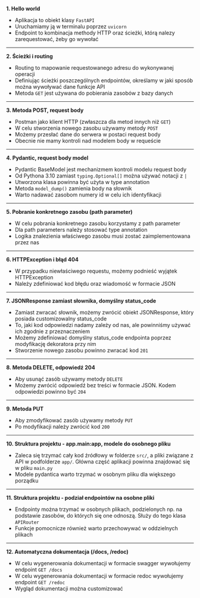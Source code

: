 **1. Hello world**

- Aplikacja to obiekt klasy `FastAPI`
- Uruchamiamy ją w terminalu poprzez `uvicorn`
- Endpoint to kombinacja methody HTTP oraz ścieżki, którą nalezy zarequestować, żeby go wywołać

---

**2. Ścieżki i routing**

- Routing to mapowanie requestowanego adresu do wykonywanej operacji
- Definiując ścieżki poszczególnych endpointów, określamy w jaki sposób można wywoływać dane funkcje API
- Metoda `GET` jest używana do pobierania zasobów z bazy danych

---

**3. Metoda POST, request body**

- Postman jako klient HTTP (zwłaszcza dla metod innych niż `GET`)
- W celu stworzenia nowego zasobu używamy metody `POST`
- Możemy przesłać dane do serwera w postaci request body
- Obecnie nie mamy kontroli nad modelem body w requeście

---

**4. Pydantic, request body model**

- Pydantic BaseModel jest mechanizmem kontroli modelu request body 
- Od Pythona 3.10 zamiast `typing.Optional[]` można używać notacji z `|`
- Utworzona klasa powinna być użyta w type annotation
- Metoda `model_dump()` zamienia body na słownik
- Warto nadawać zasobom numery id w celu ich identyfikacji

---

**5. Pobranie konkretnego zasobu (path parameter)**

- W celu pobrania konkretnego zasobu korzystamy z path parameter
- Dla path parameters należy stosować type annotation
- Logika znalezienia właściwego zasobu musi zostać zaimplementowana przez nas

---

**6. HTTPException i błąd 404**

- W przypadku niewłaściwego requestu, możemy podnieść wyjątek HTTPException
- Należy zdefiniować kod błędu oraz wiadomość w formacie JSON

---

**7. JSONResponse zamiast słownika, domyślny status_code**

- Zamiast zwracać słownik, możemy zwrócić obiekt JSONResponse, który posiada customizowalny status_code
- To, jaki kod odpowiedzi nadamy zależy od nas, ale powinniśmy używać ich zgodnie z przeznaczeniem
- Możemy zdefiniować domyślny status_code endpointa poprzez modyfikację dekoratora przy nim
- Stworzenie nowego zasobu powinno zwracać kod `201`

---

**8. Metoda DELETE, odpowiedź 204**

- Aby usunąć zasób używamy metody `DELETE`
- Możemy zwrócić odpowiedź bez treści w formacie JSON. Kodem odpowiedzi powinno być `204`

---

**9. Metoda PUT**

- Aby zmodyfikować zasób używamy metody `PUT`
- Po modyfikacji należy zwrócić kod `200`

---

**10. Struktura projektu - app.main:app, modele do osobnego pliku**

- Zaleca się trzymać cały kod źródłowy w folderze `src/`, a pliki związane z API w podfolderze `app/`. Główna część aplikacji powinna znajdować się w pliku `main.py`
- Modele pydantica warto trzymać w osobnym pliku dla większego porządku

---

**11. Struktura projektu - podział endpointów na osobne pliki**

- Endpointy można trzymać w osobnych plikach, podzielonych np. na podstawie zasobów, do których się one odnoszą. Służy do tego klasa `APIRouter`
- Funkcje pomocnicze również warto przechowywać w oddzielnych plikach

---

**12. Automatyczna dokumentacja (/docs, /redoc)**

- W celu wygenerowania dokumentacji w formacie swagger wywołujemy endpoint `GET /docs`
- W celu wygenerowania dokumentacji w formacie redoc wywołujemy endpoint `GET /redoc`
- Wygląd dokumentacji można customizować
